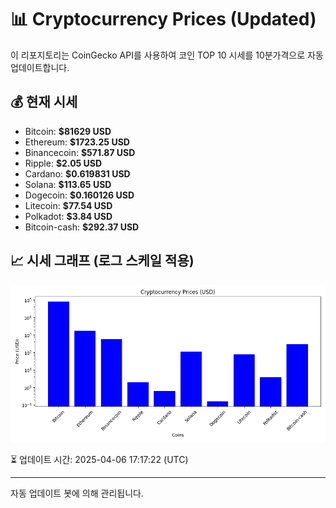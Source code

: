 
# 📊 Cryptocurrency Prices (Updated)

이 리포지토리는 CoinGecko API를 사용하여 코인 TOP 10 시세를 10분가격으로 자동 업데이트합니다.

## 💰 현재 시세
- Bitcoin: **$81629 USD**
- Ethereum: **$1723.25 USD**
- Binancecoin: **$571.87 USD**
- Ripple: **$2.05 USD**
- Cardano: **$0.619831 USD**
- Solana: **$113.65 USD**
- Dogecoin: **$0.160126 USD**
- Litecoin: **$77.54 USD**
- Polkadot: **$3.84 USD**
- Bitcoin-cash: **$292.37 USD**

## 📈 시세 그래프 (로그 스케일 적용)
![Crypto Prices](crypto_prices.png)

⏳ 업데이트 시간: 2025-04-06 17:17:22 (UTC)

---
자동 업데이트 봇에 의해 관리됩니다.
